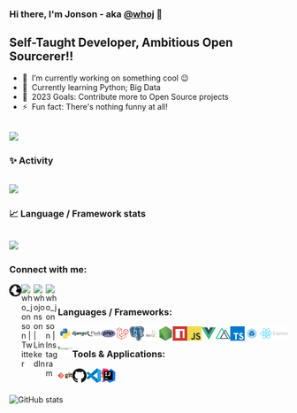 ### Hi there, I'm Jonson - aka [@whoj][website] 👋

## Self-Taught Developer, Ambitious Open Sourcerer!!

- 🔭 &nbsp;I’m currently working on something cool :wink:
- 🌱 &nbsp;Currently learning Python; Big Data
- 🥅 &nbsp;2023 Goals: Contribute more to Open Source projects
- ⚡ &nbsp;Fun fact: There's nothing funny at all!
<br>

<a href='https://profile.codersrank.io/user/who-jonson/'>
    <img src='https://cr-ss-service.azurewebsites.net/api/ScreenShot?widget=summary&username=who-jonson&badges=3&style=--header-bg-color:%23000;--border-radius:10px&branding=false'>
</a>
  

### <b>✨&nbsp;Activity&nbsp;</b>
  <br/>
  <a href='https://profile.codersrank.io/user/who-jonson/'>
    <img src="https://cr-ss-service.azurewebsites.net/api/ScreenShot?widget=activity&username=who-jonson&labels=true&branding=false">
  </a>

### <b>📈&nbsp;Language&nbsp;/&nbsp;Framework stats</b>
  <br/>
  <a href='https://profile.codersrank.io/user/who-jonson/'>
    <img src='http://cr-skills-chart-widget.azurewebsites.net/api/api?username=who-jonson&padding=30&skills=nuxtjs,typescript,nodejs,vue,javascript,laravel,html,mysql,php,python,scss,shell,astro&branding=false'>
  </a>

### Connect with me:
[<img align="left" alt="who-jonson" width="22px" src="https://raw.githubusercontent.com/iconic/open-iconic/master/svg/globe.svg" />][website]
[<img align="left" alt="who_jonson | Twitter" width="22px" src="https://cdn.jsdelivr.net/npm/simple-icons@v3/icons/twitter.svg" />][twitter]
[<img align="left" alt="whojonson | LinkedIn" width="22px" src="https://cdn.jsdelivr.net/npm/simple-icons@v3/icons/linkedin.svg" />][linkedin]
[<img align="left" alt="who_jonson | Instagram" width="22px" src="https://cdn.jsdelivr.net/npm/simple-icons@v3/icons/instagram.svg" />][instagram]

<br/>

### Languages / Frameworks:

<img align="left" alt="Sass" width="26px" src="https://raw.githubusercontent.com/github/explore/80688e429a7d4ef2fca1e82350fe8e3517d3494d/topics/python/python.png" />
<img align="left" alt="Deno" width="26px" src="https://raw.githubusercontent.com/github/explore/361e2821e2dea67711cde99c9c40ed357061cf27/topics/django/django.png" />
<img align="left" alt="Deno" width="26px" src="https://raw.githubusercontent.com/github/explore/361e2821e2dea67711cde99c9c40ed357061cf27/topics/flask/flask.png" />
<img align="left" alt="HTML5" width="26px" src="https://raw.githubusercontent.com/github/explore/80688e429a7d4ef2fca1e82350fe8e3517d3494d/topics/php/php.png" />
<img align="left" alt="CSS3" width="26px" src="https://raw.githubusercontent.com/github/explore/80688e429a7d4ef2fca1e82350fe8e3517d3494d/topics/laravel/laravel.png" />
<img align="left" alt="SQL" width="26px" src="https://raw.githubusercontent.com/github/explore/80688e429a7d4ef2fca1e82350fe8e3517d3494d/topics/postgresql/postgresql.png" />
<img align="left" alt="MySQL" width="26px" src="https://raw.githubusercontent.com/github/explore/80688e429a7d4ef2fca1e82350fe8e3517d3494d/topics/mysql/mysql.png"/>
<img align="left" alt="Node.js" width="26px" src="https://raw.githubusercontent.com/github/explore/80688e429a7d4ef2fca1e82350fe8e3517d3494d/topics/nodejs/nodejs.png" />
<img align="left" alt="JavaScript" width="26px" src="https://raw.githubusercontent.com/github/explore/80688e429a7d4ef2fca1e82350fe8e3517d3494d/topics/npm/npm.png" />
<img align="left" alt="JavaScript" width="26px" src="https://raw.githubusercontent.com/github/explore/80688e429a7d4ef2fca1e82350fe8e3517d3494d/topics/javascript/javascript.png" />
<img align="left" alt="React" width="26px" src="https://raw.githubusercontent.com/github/explore/80688e429a7d4ef2fca1e82350fe8e3517d3494d/topics/vue/vue.png" />
<img align="left" alt="React" width="26px" src="https://raw.githubusercontent.com/github/explore/37f1f9609f5c48a47f4d9c1a916fc2069fd0141c/topics/nuxt/nuxt.png" />
<img align="left" alt="JavaScript" width="26px" src="https://raw.githubusercontent.com/github/explore/80688e429a7d4ef2fca1e82350fe8e3517d3494d/topics/typescript/typescript.png" />
<img align="left" alt="React" width="26px" src="https://raw.githubusercontent.com/github/explore/80688e429a7d4ef2fca1e82350fe8e3517d3494d/topics/webpack/webpack.png" />
<img align="left" alt="GraphQL" width="26px" src="https://raw.githubusercontent.com/github/explore/80688e429a7d4ef2fca1e82350fe8e3517d3494d/topics/react/react.png" />
<img align="left" alt="GitHub" width="26px" src="https://raw.githubusercontent.com/github/explore/78df643247d429f6cc873026c0622819ad797942/topics/express/express.png" />
<img align="left" alt="MongoDB" width="26px" src="https://raw.githubusercontent.com/github/explore/80688e429a7d4ef2fca1e82350fe8e3517d3494d/topics/mongodb/mongodb.png" />

<br>

### Tools & Applications:

<img align="left" alt="Git" width="26px" src="https://raw.githubusercontent.com/github/explore/80688e429a7d4ef2fca1e82350fe8e3517d3494d/topics/git/git.png" />
<img align="left" alt="GitHub" width="26px" src="https://raw.githubusercontent.com/github/explore/78df643247d429f6cc873026c0622819ad797942/topics/github/github.png" />
<img align="left" alt="Visual Studio Code" width="26px" src="https://raw.githubusercontent.com/github/explore/80688e429a7d4ef2fca1e82350fe8e3517d3494d/topics/visual-studio-code/visual-studio-code.png" />
<img align="left" alt="Visual Studio Code" width="26px" src="https://raw.githubusercontent.com/github/explore/caa262eeb858e81282d6f651d6eef1f8730b54ba/topics/intellij-idea/intellij-idea.png" />

<br />
<br />

![GitHub stats](https://github-readme-stats.vercel.app/api?username=who-jonson&show_icons=true&theme=radical)

[website]: https://who-jonson.github.io
[twitter]: https://twitter.com/who_jonson
[instagram]: https://instagram.com/who_jonson
[linkedin]: https://linkedin.com/in/whojonson

<!--
**who-jonson/who-jonson** is a ✨ _special_ ✨ repository because its `README.md` (this file) appears on your GitHub profile.
-->
